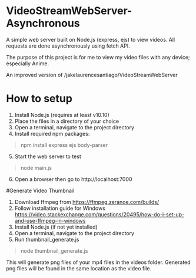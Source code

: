 # VideoStreamWebServer-Asynchronous
A simple web server built on Node.js (express, ejs) to view videos.
All requests are done asynchronously using fetch API.

The purpose of this project is for me to view my video files with any device; especially Anime.

An improved version of /jakelaurencesantiago/VideoStreamWebServer

# How to setup
1. Install Node.js (requires at least v10.10)
2. Place the files in a directory of your choice
3. Open a terminal, navigate to the project directory
4. Install required npm packages:
 > npm install express ejs body-parser
5. Start the web server to test
 > node main.js
6. Open a browser then go to http://localhost:7000

#Generate Video Thumbnail
1. Download ffmpeg from https://ffmpeg.zeranoe.com/builds/
2. Follow installation guide for Windows https://video.stackexchange.com/questions/20495/how-do-i-set-up-and-use-ffmpeg-in-windows
3. Install Node.js (if not yet installed)
4. Open a terminal, navigate to the project directory
5. Run thumbnail_generate.js
 > node thumbnail_generate.js
 
This will generate png files of your mp4 files in the videos folder.
Generated png files will be found in the same location as the video file.
